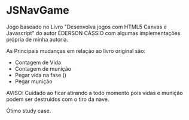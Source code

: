 # JSNavGame
Jogo baseado no Livro "Desenvolva jogos com HTML5 Canvas e Javascript" do autor ÉDERSON CÁSSIO com algumas implementações própria de minha autoria.

As Principais mudanças em relação ao livro original são:

- Contagem de Vida
- Contagem de munição
- Pegar vida na fase ()
- Pegar munição

AVISO: Cuidado ao ficar atirando a todo momento pois vidas e munição podem ser destruidos com o tiro da nave.

Ótimo study case.
